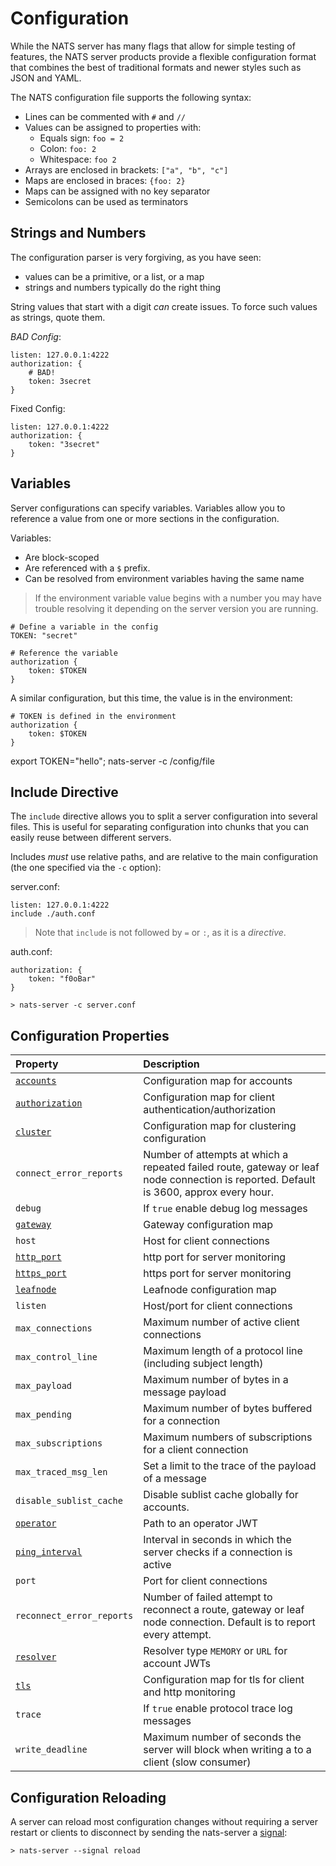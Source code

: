 # Configuration

While the NATS server has many flags that allow for simple testing of features, the NATS server products provide a flexible configuration format that combines the best of traditional formats and newer styles such as JSON and YAML.

The NATS configuration file supports the following syntax:

* Lines can be commented with `#` and `//`
* Values can be assigned to properties with:
  * Equals sign: `foo = 2`
  * Colon: `foo: 2`
  * Whitespace: `foo 2`
* Arrays are enclosed in brackets: `["a", "b", "c"]`
* Maps are enclosed in braces: `{foo: 2}`
* Maps can be assigned with no key separator
* Semicolons can be used as terminators

## Strings and Numbers

The configuration parser is very forgiving, as you have seen:

* values can be a primitive, or a list, or a map
* strings and numbers typically do the right thing

String values that start with a digit _can_ create issues. To force such values as strings, quote them.

_BAD Config_:

```text
listen: 127.0.0.1:4222
authorization: {
    # BAD!
    token: 3secret
}
```

Fixed Config:

```text
listen: 127.0.0.1:4222
authorization: {
    token: "3secret"
}
```

## Variables

Server configurations can specify variables. Variables allow you to reference a value from one or more sections in the configuration.

Variables:

* Are block-scoped
* Are referenced with a `$` prefix.
* Can be resolved from environment variables having the same name

> If the environment variable value begins with a number you may have trouble resolving it depending on the server version you are running.

```text
# Define a variable in the config
TOKEN: "secret"

# Reference the variable
authorization {
    token: $TOKEN
}
```

A similar configuration, but this time, the value is in the environment:

```text
# TOKEN is defined in the environment
authorization {
    token: $TOKEN
}
```

export TOKEN="hello"; nats-server -c /config/file

## Include Directive

The `include` directive allows you to split a server configuration into several files. This is useful for separating configuration into chunks that you can easily reuse between different servers.

Includes _must_ use relative paths, and are relative to the main configuration \(the one specified via the `-c` option\):

server.conf:

```text
listen: 127.0.0.1:4222
include ./auth.conf
```

> Note that `include` is not followed by `=` or `:`, as it is a _directive_.

auth.conf:

```text
authorization: {
    token: "f0oBar"
}
```

```text
> nats-server -c server.conf
```

## Configuration Properties

| Property | Description |
| :--- | :--- |
| [`accounts`](securing_nats/auth_intro/accounts.md) | Configuration map for accounts |
| [`authorization`](securing_nats/auth_intro/) | Configuration map for client authentication/authorization |
| [`cluster`](clustering/cluster_config.md) | Configuration map for clustering configuration |
| `connect_error_reports` | Number of attempts at which a repeated failed route, gateway or leaf node connection is reported. Default is 3600, approx every hour. |
| `debug` | If `true` enable debug log messages |
| [`gateway`](gateways/gateway.md) | Gateway configuration map |
| `host` | Host for client connections |
| [`http_port`](monitoring.md) | http port for server monitoring |
| [`https_port`](monitoring.md) | https port for server monitoring |
| [`leafnode`](leafnodes/leafnode_conf.md) | Leafnode configuration map |
| `listen` | Host/port for client connections |
| `max_connections` | Maximum number of active client connections |
| `max_control_line` | Maximum length of a protocol line \(including subject length\) |
| `max_payload` | Maximum number of bytes in a message payload |
| `max_pending` | Maximum number of bytes buffered for a connection |
| `max_subscriptions` | Maximum numbers of subscriptions for a client connection |
| `max_traced_msg_len` | Set a limit to the trace of the payload of a message |
| `disable_sublist_cache` | Disable sublist cache globally for accounts. |
| [`operator`](../../nats-tools/nsc/nsc.md#nats-server-configuration) | Path to an operator JWT |
| [`ping_interval`]() | Interval in seconds in which the server checks if a connection is active |
| `port` | Port for client connections |
| `reconnect_error_reports` | Number of failed attempt to reconnect a route, gateway or leaf node connection. Default is to report every attempt. |
| [`resolver`]() | Resolver type `MEMORY` or `URL` for account JWTs |
| [`tls`](securing_nats/tls.md#tls-configuration) | Configuration map for tls for client and http monitoring |
| `trace` | If `true` enable protocol trace log messages |
| `write_deadline` | Maximum number of seconds the server will block when writing a to a client \(slow consumer\) |

## Configuration Reloading

A server can reload most configuration changes without requiring a server restart or clients to disconnect by sending the nats-server a [signal](../nats_admin/signals.md):

```text
> nats-server --signal reload
```

